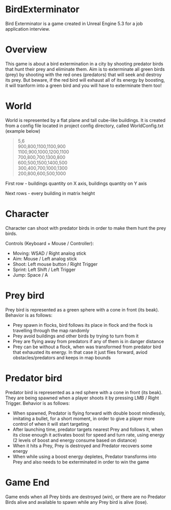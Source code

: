 # BirdExterminator

Bird Exterminator is a game created in Unreal Engine 5.3 for a job application interview. 

# Overview

This game is about a bird extermination in a city by shooting predator birds that hunt their prey and eliminate them. Aim is to exterminate all green birds (prey) by shooting with the red ones (predators) that will seek and destroy its prey. But beware, if the red bird will exhaust all of its energy by boosting, it will tranform into a green bird and you will have to exterminate them too!

# World
World is represented by a flat plane and tall cube-like buildings. It is created from a config file located in project config directory, called WorldConfig.txt (example below)
>5,6<br />
>900,800,1100,1100,900<br />
>1100,900,1000,1200,1100<br />
>700,800,700,1300,800<br />
>600,500,1500,1400,500<br />
>300,400,700,1000,1300<br />
>200,800,600,500,1000<br />

First row - buildings quantity on X axis, buildings quantity on Y axis

Next rows - every building in matrix height

# Character
Character can shoot with predator birds in order to make them hunt the prey birds.

Controls (Keyboard + Mouse / Controller):

- Moving: WSAD / Right analog stick
- Aim: Mouse / Left analog stick
- Shoot: Left mouse button / Right Trigger
- Sprint: Left Shift / Left Trigger
- Jump: Space / A

# Prey bird
Prey bird is represented as a green sphere with a cone in front (its beak). Behavior is as follows:
- Prey spawn in flocks, bird follows its place in flock and the flock is travelling through the map randomly
- Prey avoid buildings and other birds by trying to turn from it
- Prey are flying away from predators if any of them is in danger distance
- Prey can be without a flock, when was transformed from predator bird that exhausted its energy. In that case it just flies forward, aviod obstacles/predators and keeps in map bounds

# Predator bird
Predator bird is represented as a red sphere with a cone in front (its beak). They are being spawned when a player shoots it by pressing LMB / Right Trigger. Behavior is as follows:
- When spawned, Predator is flying forward with double boost mindlessly, imitating a bullet, for a short moment, in order to give a player more control of when it will start targeting
- After launching time, predator targets nearest Prey and follows it, when its close enough it activates boost for speed and turn rate, using energy (2 levels of boost and energy consume based on distance)
- When it hits a Prey, Prey is destroyed and Predator recovers some energy
- When while using a boost energy depletes, Predator transforms into Prey and also needs to be exterminated in order to win the game

# Game End
Game ends when all Prey birds are destroyed (win), or there are no Predator Birds alive and available to spawn while any Prey bird is alive (lose).
